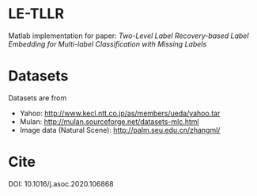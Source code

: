 # LE-TLLR
Matlab implementation for paper: *Two-Level Label Recovery-based Label Embedding for Multi-label Classification with Missing Labels*  

# Datasets
Datasets are from 
* Yahoo: http://www.kecl.ntt.co.jp/as/members/ueda/yahoo.tar
* Mulan: http://mulan.sourceforge.net/datasets-mlc.html
* Image data (Natural Scene): http://palm.seu.edu.cn/zhangml/  

# Cite
DOI: 10.1016/j.asoc.2020.106868
